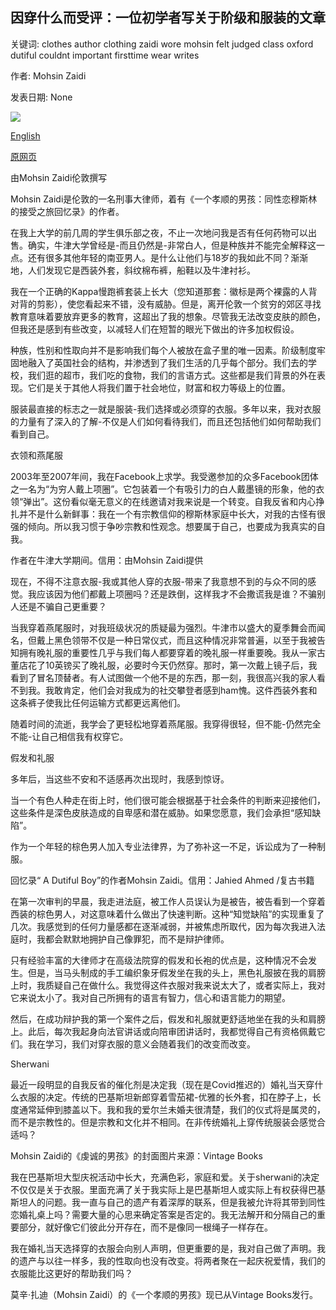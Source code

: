 ## 因穿什么而受评：一位初学者写关于阶级和服装的文章

关键词: clothes author clothing zaidi wore mohsin felt judged class oxford dutiful couldnt important firsttime wear writes

作者: Mohsin Zaidi

发表日期: None

![](https://cdn.cnn.com/cnnnext/dam/assets/200818121219-restricted-05-mohsin-zaidi-dutiful-boy-clothes-perception-class-race-super-tease.jpg)

[English](Judged%20for%20what%20he%20wore%3A%20A%20first-time%20author%20writes%20about%20class%20and%20clothing.md)

[原网页](https://edition.cnn.com/style/article/mohsin-zaidi-dutiful-boy-clothes-perception-class-race/index.html)

由Mohsin Zaidi伦敦撰写

Mohsin Zaidi是伦敦的一名刑事大律师，着有《一个孝顺的男孩：同性恋穆斯林的接受之旅回忆录》的作者。

在我上大学的前几周的学生俱乐部之夜，不止一次地问我是否有任何药物可以出售。确实，牛津大学曾经是-而且仍然是-非常白人，但是种族并不能完全解释这一点。还有很多其他年轻的南亚男人。是什么让他们与18岁的我如此不同？渐渐地，人们发现它是西装外套，斜纹棉布裤，船鞋以及牛津衬衫。

我在一个正确的Kappa慢跑裤套装上长大（您知道那套：徽标是两个裸露的人背对背的剪影），使您看起来不错，没有威胁。但是，离开伦敦一个贫穷的郊区寻找教育意味着要放弃更多的教育，这超出了我的想象。尽管我无法改变皮肤的颜色，但我还是感到有些改变，以减轻人们在短暂的眼光下做出的许多加权假设。

种族，性别和性取向并不是影响我们每个人被放在盒子里的唯一因素。阶级制度牢固地融入了英国社会的结构，并渗透到了我们生活的几乎每个部分。我们去的学校，我们逛的超市，我们吃的食物，我们的言语方式。这些都是我们背景的外在表现。它们是关于其他人将我们置于社会地位，财富和权力等级上的位置。

服装最直接的标志之一就是服装-我们选择或必须穿的衣服。多年以来，我对衣服的力量有了深入的了解-不仅是人们如何看待我们，而且还包括他们如何帮助我们看到自己。

衣领和燕尾服

2003年至2007年间，我在Facebook上求学。我受邀参加的众多Facebook团体之一名为“为穷人戴上项圈”。它包装着一个有吸引力的白人戴墨镜的形象，他的衣领“弹出”。这份看似毫无意义的在线邀请对我来说是一个转变。自我反省和内心挣扎并不是什么新鲜事：我在一个有宗教信仰的穆斯林家庭中长大，对我的古怪有很强的倾向。所以我习惯于争吵宗教和性观念。想要属于自己，也要成为我真实的自我。

作者在牛津大学期间。信用：由Mohsin Zaidi提供

现在，不得不注意衣服-我或其他人穿的衣服-带来了我意想不到的与众不同的感觉。我应该因为他们都戴上项圈吗？还是跌倒，这样我才不会撒谎我是谁？不骗别人还是不骗自己更重要？

当我穿着燕尾服时，对我班级状况的质疑最为强烈。牛津市以盛大的夏季舞会而闻名，但戴上黑色领带不仅是一种日常仪式，而且这种情况非常普遍，以至于我被告知拥有晚礼服的重要性几乎与我们每人都要穿着的晚礼服一样重要晚。我从一家古董店花了10英镑买了晚礼服，必要时今天仍然穿。那时，第一次戴上镜子后，我看到了冒名顶替者。有人试图做一个他不是的东西，那一刻，我很高兴我的家人看不到我。我敢肯定，他们会对我成为的社交攀登者感到ham愧。这件西装外套和这条裤子使我比任何运输方式都更远离他们。

随着时间的流逝，我学会了更轻松地穿着燕尾服。我穿得很轻，但不能-仍然完全不能-让自己相信我有权穿它。

假发和礼服

多年后，当这些不安和不适感再次出现时，我感到惊讶。

当一个有色人种走在街上时，他们很可能会根据基于社会条件的判断来迎接他们，这些条件是深色皮肤造成的自卑感和潜在威胁。如果您愿意，我们会承担“感知缺陷”。

作为一个年轻的棕色男人加入专业法律界，为了弥补这一不足，诉讼成为了一种制服。

回忆录“ A Dutiful Boy”的作者Mohsin Zaidi。信用：Jahied Ahmed /复古书籍

在第一次审判的早晨，我走进法庭，被工作人员误认为是被告，被告看到一个穿着西装的棕色男人，对这意味着什么做出了快速判断。这种“知觉缺陷”的实现重复了几次。我感觉到的任何力量感都在逐渐减弱，并被焦虑所取代，因为每次我进入法庭时，我都会默默地拥护自己像罪犯，而不是辩护律师。

只有经验丰富的大律师才在高级法院穿的假发和长袍的优点是，这种情况不会发生。但是，当马头制成的手工编织象牙假发坐在我的头上，黑色礼服披在我的肩膀上时，我质疑自己在做什么。我觉得这件衣服对我来说太大了，或者实际上，我对它来说太小了。我对自己所拥有的语言有智力，信心和语言能力的期望。

然后，在成功辩护我的第一个案件之后，假发和礼服就更舒适地坐在我的头和肩膀上。此后，每次我起身向法官讲话或向陪审团讲话时，我都觉得自己有资格佩戴它们。我在学习，我们对穿衣服的意义会随着我们的改变而改变。

Sherwani

最近一段明显的自我反省的催化剂是决定我（现在是Covid推迟的）婚礼当天穿什么衣服的决定。传统的巴基斯坦新郎穿着雪茄裙-优雅的长外套，扣在脖子上，长度通常延伸到膝盖以下。我和我的爱尔兰未婚夫很清楚，我们的仪式将是属灵的，而不是宗教性的。但是宗教和文化并不相同。在非传统婚礼上穿传统服装会感觉合适吗？

Mohsin Zaidi的《虔诚的男孩》的封面图片来源：Vintage Books

我在巴基斯坦大型庆祝活动中长大，充满色彩，家庭和爱。关于sherwani的决定不仅仅是关于衣服。里面充满了关于我实际上是巴基斯坦人或实际上有权获得巴基斯坦人的问题。我一直与自己的遗产有着深厚的联系，但是我被允许将其带到同性恋婚礼桌上吗？需要大量的心思来确定答案是否定的。我无法解开和分隔自己的重要部分，就好像它们彼此分开存在，而不是像同一根绳子一样存在。

我在婚礼当天选择穿的衣服会向别人声明，但更重要的是，我对自己做了声明。我的遗产与以往一样多，我的性取向也没有改变。将两者聚在一起庆祝爱情，我们的衣服能比这更好的帮助我们吗？

莫辛·扎迪（Mohsin Zaidi）的《一个孝顺的男孩》现已从Vintage Books发行。